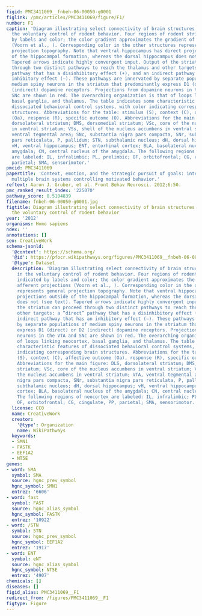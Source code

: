 ```yaml
---
figid: PMC3411069__fnbeh-06-00050-g0001
figlink: /pmc/articles/PMC3411069/figure/F1/
number: F1
caption: 'Diagram illustrating select connectivity of brain structures involved in
  the voluntary control of rodent behavior. Four regions of rodent striatum are indicated
  by labels and color; the color gradient approximates the gradient of afferent projections
  (Voorn et al., ). Corresponding color in the other structures represents general
  projection topography. Note that ventral hippocampus has direct projections outside
  of the hippocampal formation, whereas the dorsal hippocampus does not (see text).
  Tapered arrows indicate highly convergent input. Output of the striatum can proceed
  through two distinct pathways to reach the thalamus and other targets: a “direct”
  pathway that has a disinhibitory effect (+), and an indirect pathway that has an
  inhibitory effect (−). These pathways are innervated by separate populations of
  medium spiny neurons in the striatum that predominantly express D1 (direct) or D2
  (indirect) dopamine receptors. Projections from dopamine neurons in the VTA and
  SNc are shown in red. The overarching organization is that of loops linking neocortex,
  basal ganglia, and thalamus. The table indicates some characteristic features of
  dissociated behavioral control systems, with color indicating corresponding brain
  structures. Abbreviations for the table: stimulus (S), context (C), affective outcome
  (Oa), response (R), specific outcome (O). Abbreviations for the main figure: DLS,
  dorsolateral striatum; DMS, dorsomedial striatum; VSc, core of the nucleus accumbens
  in ventral striatum; VSs, shell of the nucleus accumbens in ventral striatum; VTA,
  ventral tegmental area; SNc, substantia nigra pars compacta, SNr, substantia nigra
  pars reticulata, P, pallidum; STN, subthalamic nucleus; dH, dorsal hippocampus;
  vH, ventral hippocampus; ENT, entorhinal cortex; BLA, basolateral nucleus of the
  amygdala; CN, central nucleus of the amygdala. The following regions of neocortex
  are labeled: IL, infralimbic; PL, prelimbic; OF, orbitofrontal; CG, cingulate, PP,
  parietal; SMA, sensorimotor.'
pmcid: PMC3411069
papertitle: 'Context, emotion, and the strategic pursuit of goals: interactions among
  multiple brain systems controlling motivated behavior.'
reftext: Aaron J. Gruber, et al. Front Behav Neurosci. 2012;6:50.
pmc_ranked_result_index: '225070'
pathway_score: 0.5104839
filename: fnbeh-06-00050-g0001.jpg
figtitle: Diagram illustrating select connectivity of brain structures involved in
  the voluntary control of rodent behavior
year: '2012'
organisms: Homo sapiens
ndex: ''
annotations: []
seo: CreativeWork
schema-jsonld:
  '@context': https://schema.org/
  '@id': https://pfocr.wikipathways.org/figures/PMC3411069__fnbeh-06-00050-g0001.html
  '@type': Dataset
  description: 'Diagram illustrating select connectivity of brain structures involved
    in the voluntary control of rodent behavior. Four regions of rodent striatum are
    indicated by labels and color; the color gradient approximates the gradient of
    afferent projections (Voorn et al., ). Corresponding color in the other structures
    represents general projection topography. Note that ventral hippocampus has direct
    projections outside of the hippocampal formation, whereas the dorsal hippocampus
    does not (see text). Tapered arrows indicate highly convergent input. Output of
    the striatum can proceed through two distinct pathways to reach the thalamus and
    other targets: a “direct” pathway that has a disinhibitory effect (+), and an
    indirect pathway that has an inhibitory effect (−). These pathways are innervated
    by separate populations of medium spiny neurons in the striatum that predominantly
    express D1 (direct) or D2 (indirect) dopamine receptors. Projections from dopamine
    neurons in the VTA and SNc are shown in red. The overarching organization is that
    of loops linking neocortex, basal ganglia, and thalamus. The table indicates some
    characteristic features of dissociated behavioral control systems, with color
    indicating corresponding brain structures. Abbreviations for the table: stimulus
    (S), context (C), affective outcome (Oa), response (R), specific outcome (O).
    Abbreviations for the main figure: DLS, dorsolateral striatum; DMS, dorsomedial
    striatum; VSc, core of the nucleus accumbens in ventral striatum; VSs, shell of
    the nucleus accumbens in ventral striatum; VTA, ventral tegmental area; SNc, substantia
    nigra pars compacta, SNr, substantia nigra pars reticulata, P, pallidum; STN,
    subthalamic nucleus; dH, dorsal hippocampus; vH, ventral hippocampus; ENT, entorhinal
    cortex; BLA, basolateral nucleus of the amygdala; CN, central nucleus of the amygdala.
    The following regions of neocortex are labeled: IL, infralimbic; PL, prelimbic;
    OF, orbitofrontal; CG, cingulate, PP, parietal; SMA, sensorimotor.'
  license: CC0
  name: CreativeWork
  creator:
    '@type': Organization
    name: WikiPathways
  keywords:
  - SMN1
  - FASTK
  - EEF1A2
  - NT5E
genes:
- word: SMA
  symbol: SMA
  source: hgnc_prev_symbol
  hgnc_symbol: SMN1
  entrez: '6606'
- word: fast
  symbol: FAST
  source: hgnc_alias_symbol
  hgnc_symbol: FASTK
  entrez: '10922'
- word: /STN
  symbol: STN
  source: hgnc_prev_symbol
  hgnc_symbol: EEF1A2
  entrez: '1917'
- word: ENT
  symbol: eNT
  source: hgnc_alias_symbol
  hgnc_symbol: NT5E
  entrez: '4907'
chemicals: []
diseases: []
figid_alias: PMC3411069__F1
redirect_from: /figures/PMC3411069__F1
figtype: Figure
---
```

